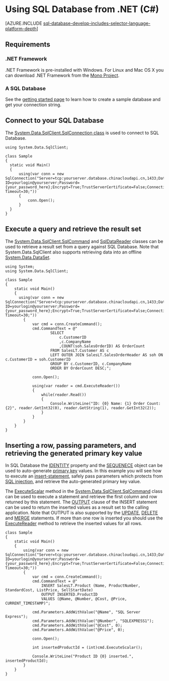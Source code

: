 <properties 
	pageTitle="Use SQL Database from .NET (C#)" 
	description="Use the sample code in this quick start to build a modern application with C# and backed by a powerful relational database in the cloud with Azure SQL Database."
	services="sql-database" 
	documentationCenter="" 
	authors="tobbox" 
	manager="jeffreyg" 
	editor=""/>


<tags
	ms.service="sql-database"
	ms.date="07/16/2015"
	wacn.date=""/>


# Using SQL Database from .NET (C#) 


[AZURE.INCLUDE [sql-database-develop-includes-selector-language-platform-depth](../includes/sql-database-develop-includes-selector-language-platform-depth.md)]


## Requirements

### .NET Framework

.NET Framework is pre-installed with Windows. For Linux and Mac OS X you can download .NET Framework from the [Mono Project](http://www.mono-project.com/).

### A SQL Database

See the [getting started page](/documentation/articles/sql-database-get-started) to learn how to create a sample database and get your connection string.  

## Connect to your SQL Database

The [System.Data.SqlClient.SqlConnection class](https://msdn.microsoft.com/zh-CN/library/system.data.sqlclient.sqlconnection.aspx) is used to connect to SQL Database.
	
```
using System.Data.SqlClient;

class Sample
{
  static void Main()
  {
	  using(var conn = new SqlConnection("Server=tcp:yourserver.database.chinacloudapi.cn,1433;Database=yourdatabase;User ID=yourlogin@yourserver;Password={your_password_here};Encrypt=True;TrustServerCertificate=False;Connection Timeout=30;"))
	  {
		  conn.Open();	
	  }
  }
}	
```

## Execute a query and retrieve the result set 

The [System.Data.SqlClient.SqlCommand](https://msdn.microsoft.com/zh-CN/library/system.data.sqlclient.sqlcommand.aspx) and [SqlDataReader](https://msdn.microsoft.com/zh-CN/library/system.data.sqlclient.sqldatareader.aspx) classes can be used to retrieve a result set from a query against SQL Database. Note that System.Data.SqlClient also supports retrieving data into an offline [System.Data.DataSet](https://msdn.microsoft.com/zh-CN/library/system.data.dataset.aspx).
	
```
using System;
using System.Data.SqlClient;

class Sample
{
	static void Main()
	{
	  using(var conn = new SqlConnection("Server=tcp:yourserver.database.chinacloudapi.cn,1433;Database=yourdatabase;User ID=yourlogin@yourserver;Password={your_password_here};Encrypt=True;TrustServerCertificate=False;Connection Timeout=30;"))
		{
			var cmd = conn.CreateCommand();
			cmd.CommandText = @"
					SELECT 
						c.CustomerID
						,c.CompanyName
						,COUNT(soh.SalesOrderID) AS OrderCount
					FROM SalesLT.Customer AS c
					LEFT OUTER JOIN SalesLT.SalesOrderHeader AS soh ON c.CustomerID = soh.CustomerID
					GROUP BY c.CustomerID, c.CompanyName
					ORDER BY OrderCount DESC;";

			conn.Open();	
		
			using(var reader = cmd.ExecuteReader())
			{
				while(reader.Read())
				{
					Console.WriteLine("ID: {0} Name: {1} Order Count: {2}", reader.GetInt32(0), reader.GetString(1), reader.GetInt32(2));
				}
			}					
		}
	}
}

```

## Inserting a row, passing parameters, and retrieving the generated primary key value 

In SQL Database the [IDENTITY](https://msdn.microsoft.com/zh-CN/library/ms186775.aspx) property and the [SEQUENECE](https://msdn.microsoft.com/zh-CN/library/ff878058.aspx) object can be used to auto-generate [primary key](https://msdn.microsoft.com/zh-CN/library/ms179610.aspx) values. In this example you will see how to execute an [insert-statement](https://msdn.microsoft.com/zh-CN/library/ms174335.aspx), safely pass parameters which protects from [SQL injection](https://msdn.microsoft.com/magazine/cc163917.aspx), and retrieve the auto-generated primary key value.

The [ExecuteScalar](https://msdn.microsoft.com/zh-CN/library/system.data.sqlclient.sqlcommand.executescalar.aspx) method in the [System.Data.SqlClient.SqlCommand](https://msdn.microsoft.com/zh-CN/library/system.data.sqlclient.sqlcommand.aspx) class can be used to execute a statement and retrieve the first column and row returned by this statement. The [OUTPUT](https://msdn.microsoft.com/zh-CN/library/ms177564.aspx) clause of the INSERT statement can be used to return the inserted values as a result set to the calling application. Note that OUTPUT is also supported by the [UPDATE](https://msdn.microsoft.com/zh-CN/library/ms177523.aspx), [DELETE](https://msdn.microsoft.com/zh-CN/library/ms189835.aspx) and [MERGE](https://msdn.microsoft.com/zh-CN/library/bb510625.aspx) statements. If more than one row is inserted you should use the [ExecuteReader](https://msdn.microsoft.com/zh-CN/library/system.data.sqlclient.sqlcommand.executereader.aspx) method to retrieve the inserted values for all rows.
	
```
class Sample
{
    static void Main()
    {
		using(var conn = new SqlConnection("Server=tcp:yourserver.database.chinacloudapi.cn,1433;Database=yourdatabase;User ID=yourlogin@yourserver;Password={your_password_here};Encrypt=True;TrustServerCertificate=False;Connection Timeout=30;"))
        {
            var cmd = conn.CreateCommand();
            cmd.CommandText = @"
                INSERT SalesLT.Product (Name, ProductNumber, StandardCost, ListPrice, SellStartDate) 
                OUTPUT INSERTED.ProductID
                VALUES (@Name, @Number, @Cost, @Price, CURRENT_TIMESTAMP)";

            cmd.Parameters.AddWithValue("@Name", "SQL Server Express");
            cmd.Parameters.AddWithValue("@Number", "SQLEXPRESS1");
            cmd.Parameters.AddWithValue("@Cost", 0);
            cmd.Parameters.AddWithValue("@Price", 0);

            conn.Open();

            int insertedProductId = (int)cmd.ExecuteScalar();

            Console.WriteLine("Product ID {0} inserted.", insertedProductId);
        }
    }
}
```

 
